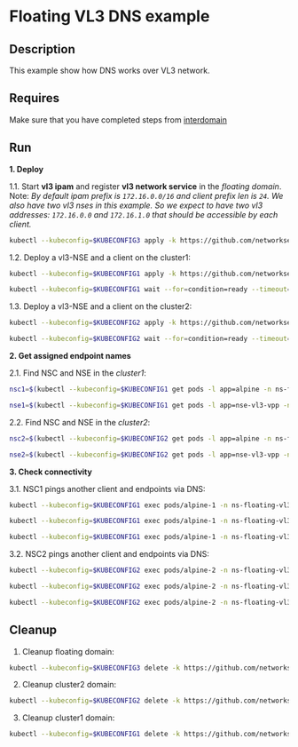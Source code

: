 # Floating VL3 DNS example

## Description

This example show how DNS works over VL3 network.

## Requires

Make sure that you have completed steps from [interdomain](../../suites/basic)

## Run

**1. Deploy**

1.1. Start **vl3 ipam** and register **vl3 network service** in the *floating domain*.
Note: *By default ipam prefix is `172.16.0.0/16` and client prefix len is `24`. We also have two vl3 nses in this example. So we expect to have two vl3 addresses: `172.16.0.0` and `172.16.1.0` that should be accessible by each client.*

```bash
kubectl --kubeconfig=$KUBECONFIG3 apply -k https://github.com/networkservicemesh/deployments-k8s/examples/interdomain/usecases/floating_vl3-dns/cluster3?ref=6ca29e286ac4d0d5c64b532294c526d413ae12b6
```

1.2. Deploy a vl3-NSE and a client on the cluster1:

```bash
kubectl --kubeconfig=$KUBECONFIG1 apply -k https://github.com/networkservicemesh/deployments-k8s/examples/interdomain/usecases/floating_vl3-dns/cluster1?ref=6ca29e286ac4d0d5c64b532294c526d413ae12b6
```
```bash
kubectl --kubeconfig=$KUBECONFIG1 wait --for=condition=ready --timeout=5m pod -l app=alpine -n ns-floating-vl3-dns
```

1.3. Deploy a vl3-NSE and a client on the cluster2:

```bash
kubectl --kubeconfig=$KUBECONFIG2 apply -k https://github.com/networkservicemesh/deployments-k8s/examples/interdomain/usecases/floating_vl3-dns/cluster2?ref=6ca29e286ac4d0d5c64b532294c526d413ae12b6
```
```bash
kubectl --kubeconfig=$KUBECONFIG2 wait --for=condition=ready --timeout=5m pod -l app=alpine -n ns-floating-vl3-dns
```

**2. Get assigned endpoint names**

2.1. Find NSC and NSE in the *cluster1*:

```bash
nsc1=$(kubectl --kubeconfig=$KUBECONFIG1 get pods -l app=alpine -n ns-floating-vl3-dns --template '{{range .items}}{{.metadata.name}}{{"\n"}}{{end}}')
```
```bash
nse1=$(kubectl --kubeconfig=$KUBECONFIG1 get pods -l app=nse-vl3-vpp -n ns-floating-vl3-dns --template '{{range .items}}{{.metadata.name}}{{"\n"}}{{end}}')
```

2.2. Find NSC and NSE in the *cluster2*:

```bash
nsc2=$(kubectl --kubeconfig=$KUBECONFIG2 get pods -l app=alpine -n ns-floating-vl3-dns --template '{{range .items}}{{.metadata.name}}{{"\n"}}{{end}}')
```
```bash
nse2=$(kubectl --kubeconfig=$KUBECONFIG2 get pods -l app=nse-vl3-vpp -n ns-floating-vl3-dns --template '{{range .items}}{{.metadata.name}}{{"\n"}}{{end}}')
```

**3. Check connectivity**

3.1. NSC1 pings another client and endpoints via DNS:

```bash
kubectl --kubeconfig=$KUBECONFIG1 exec pods/alpine-1 -n ns-floating-vl3-dns -- ping -c2 -i 0.5 $nsc2.floating-vl3-dns.my.cluster3. -4
```
```bash
kubectl --kubeconfig=$KUBECONFIG1 exec pods/alpine-1 -n ns-floating-vl3-dns -- ping -c2 -i 0.5 $nse2.floating-vl3-dns.my.cluster3. -4
```
```bash
kubectl --kubeconfig=$KUBECONFIG1 exec pods/alpine-1 -n ns-floating-vl3-dns -- ping -c2 -i 0.5 $nse1.floating-vl3-dns.my.cluster3. -4
```

3.2. NSC2 pings another client and endpoints via DNS:

```bash
kubectl --kubeconfig=$KUBECONFIG2 exec pods/alpine-2 -n ns-floating-vl3-dns -- ping -c2 -i 0.5 $nsc1.floating-vl3-dns.my.cluster3. -4
```
```bash
kubectl --kubeconfig=$KUBECONFIG2 exec pods/alpine-2 -n ns-floating-vl3-dns -- ping -c2 -i 0.5 $nse1.floating-vl3-dns.my.cluster3. -4
```
```bash
kubectl --kubeconfig=$KUBECONFIG2 exec pods/alpine-2 -n ns-floating-vl3-dns -- ping -c2 -i 0.5 $nse2.floating-vl3-dns.my.cluster3. -4
```

## Cleanup

1. Cleanup floating domain:
```bash
kubectl --kubeconfig=$KUBECONFIG3 delete -k https://github.com/networkservicemesh/deployments-k8s/examples/interdomain/usecases/floating_vl3-dns/cluster3?ref=6ca29e286ac4d0d5c64b532294c526d413ae12b6
```

2. Cleanup cluster2 domain:
```bash
kubectl --kubeconfig=$KUBECONFIG2 delete -k https://github.com/networkservicemesh/deployments-k8s/examples/interdomain/usecases/floating_vl3-dns/cluster2?ref=6ca29e286ac4d0d5c64b532294c526d413ae12b6
```

3. Cleanup cluster1 domain:
```bash
kubectl --kubeconfig=$KUBECONFIG1 delete -k https://github.com/networkservicemesh/deployments-k8s/examples/interdomain/usecases/floating_vl3-dns/cluster1?ref=6ca29e286ac4d0d5c64b532294c526d413ae12b6
```
